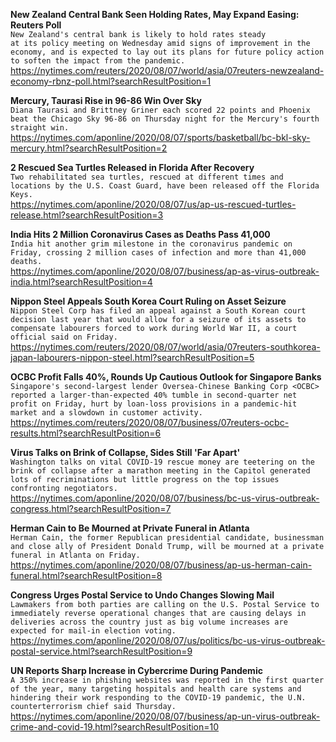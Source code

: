 **New Zealand Central Bank Seen Holding Rates, May Expand Easing: Reuters Poll**\
`New Zealand's central bank is likely to hold rates steady                                                                       at its policy meeting on Wednesday amid signs of improvement in the economy, and is expected to lay out its plans for future policy action to soften the impact from the pandemic.`\
https://nytimes.com/reuters/2020/08/07/world/asia/07reuters-newzealand-economy-rbnz-poll.html?searchResultPosition=1

**Mercury, Taurasi Rise in 96-86 Win Over Sky**\
`Diana Taurasi and Brittney Griner each scored 22 points and Phoenix beat the Chicago Sky 96-86 on Thursday night for the Mercury's fourth straight win.`\
https://nytimes.com/aponline/2020/08/07/sports/basketball/bc-bkl-sky-mercury.html?searchResultPosition=2

**2 Rescued Sea Turtles Released in Florida After Recovery**\
`Two rehabilitated sea turtles, rescued at different times and locations by the U.S. Coast Guard, have been released off the Florida Keys.`\
https://nytimes.com/aponline/2020/08/07/us/ap-us-rescued-turtles-release.html?searchResultPosition=3

**India Hits 2 Million Coronavirus Cases as Deaths Pass 41,000**\
`India hit another grim milestone in the coronavirus pandemic on Friday, crossing 2 million cases of infection and more than 41,000 deaths.`\
https://nytimes.com/aponline/2020/08/07/business/ap-as-virus-outbreak-india.html?searchResultPosition=4

**Nippon Steel Appeals South Korea Court Ruling on Asset Seizure**\
`Nippon Steel Corp has filed an appeal against a South Korean court decision last year that would allow for a seizure of its assets to compensate labourers forced to work during World War II, a court official said on Friday.`\
https://nytimes.com/reuters/2020/08/07/world/asia/07reuters-southkorea-japan-labourers-nippon-steel.html?searchResultPosition=5

**OCBC Profit Falls 40%, Rounds Up Cautious Outlook for Singapore Banks**\
`Singapore's second-largest lender Oversea-Chinese Banking Corp <OCBC> reported a larger-than-expected 40% tumble in second-quarter net profit on Friday, hurt by loan-loss provisions in a pandemic-hit market and a slowdown in customer activity.`\
https://nytimes.com/reuters/2020/08/07/business/07reuters-ocbc-results.html?searchResultPosition=6

**Virus Talks on Brink of Collapse, Sides Still 'Far Apart'**\
`Washington talks on vital COVID-19 rescue money are teetering on the brink of collapse after a marathon meeting in the Capitol generated lots of recriminations but little progress on the top issues confronting negotiators. `\
https://nytimes.com/aponline/2020/08/07/business/bc-us-virus-outbreak-congress.html?searchResultPosition=7

**Herman Cain to Be Mourned at Private Funeral in Atlanta**\
`Herman Cain, the former Republican presidential candidate, businessman and close ally of President Donald Trump, will be mourned at a private funeral in Atlanta on Friday.`\
https://nytimes.com/aponline/2020/08/07/business/ap-us-herman-cain-funeral.html?searchResultPosition=8

**Congress Urges Postal Service to Undo Changes Slowing Mail**\
`Lawmakers from both parties are calling on the U.S. Postal Service to immediately reverse operational changes that are causing delays in deliveries across the country just as big volume increases are expected for mail-in election voting.`\
https://nytimes.com/aponline/2020/08/07/us/politics/bc-us-virus-outbreak-postal-service.html?searchResultPosition=9

**UN Reports Sharp Increase in Cybercrime During Pandemic**\
`A 350% increase in phishing websites was reported in the first quarter of the year, many targeting hospitals and health care systems and hindering their work responding to the COVID-19 pandemic, the U.N. counterterrorism chief said Thursday.`\
https://nytimes.com/aponline/2020/08/07/business/ap-un-virus-outbreak-crime-and-covid-19.html?searchResultPosition=10

